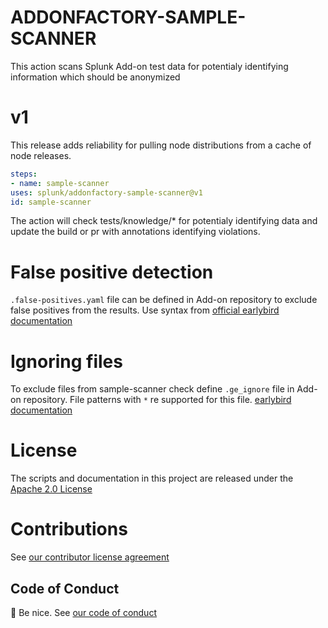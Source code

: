 # ADDONFACTORY-SAMPLE-SCANNER

This action scans Splunk Add-on test data for potentialy identifying information which should be anonymized


# v1

This release adds reliability for pulling node distributions from a cache of node releases.

```yaml
steps:
- name: sample-scanner
uses: splunk/addonfactory-sample-scanner@v1
id: sample-scanner
```

The action will check tests/knowledge/* for potentialy identifying data and update the build or pr with annotations identifying violations.

# False positive detection

`.false-positives.yaml` file can be defined in Add-on repository to exclude false positives from the results. Use syntax from [official earlybird documentation](https://github.com/americanexpress/earlybird/blob/main/docs/FALSEPOSITIVES.md)

# Ignoring files

To exclude files from sample-scanner check define `.ge_ignore` file in Add-on repository. File patterns with `*` re supported for this file. [earlybird documentation](https://github.com/americanexpress/earlybird/blob/main/docs/IGNORE.md)

# License

The scripts and documentation in this project are released under the [Apache 2.0 License](LICENSE)

# Contributions

See [our contributor license agreement](https://github.com/splunk/cla-agreement/blob/main/CLA.md)

## Code of Conduct

:wave: Be nice.  See [our code of conduct](https://github.com/splunk/cla-agreement/blob/main/CODE_OF_CONDUCT.md)
